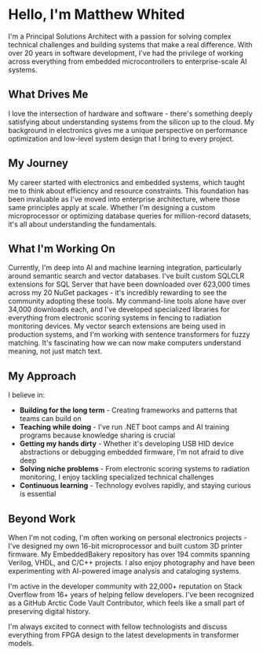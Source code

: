 # Hello, I'm Matthew Whited

I'm a Principal Solutions Architect with a passion for solving complex technical challenges and building systems that make a real difference. With over 20 years in software development, I've had the privilege of working across everything from embedded microcontrollers to enterprise-scale AI systems.

## What Drives Me

I love the intersection of hardware and software - there's something deeply satisfying about understanding systems from the silicon up to the cloud. My background in electronics gives me a unique perspective on performance optimization and low-level system design that I bring to every project.

## My Journey

My career started with electronics and embedded systems, which taught me to think about efficiency and resource constraints. This foundation has been invaluable as I've moved into enterprise architecture, where those same principles apply at scale. Whether I'm designing a custom microprocessor or optimizing database queries for million-record datasets, it's all about understanding the fundamentals.

## What I'm Working On

Currently, I'm deep into AI and machine learning integration, particularly around semantic search and vector databases. I've built custom SQLCLR extensions for SQL Server that have been downloaded over 623,000 times across my 20 NuGet packages - it's incredibly rewarding to see the community adopting these tools. My command-line tools alone have over 34,000 downloads each, and I've developed specialized libraries for everything from electronic scoring systems in fencing to radiation monitoring devices. My vector search extensions are being used in production systems, and I'm working with sentence transformers for fuzzy matching. It's fascinating how we can now make computers understand meaning, not just match text.

## My Approach

I believe in:
- **Building for the long term** - Creating frameworks and patterns that teams can build on
- **Teaching while doing** - I've run .NET boot camps and AI training programs because knowledge sharing is crucial
- **Getting my hands dirty** - Whether it's developing USB HID device abstractions or debugging embedded firmware, I'm not afraid to dive deep
- **Solving niche problems** - From electronic scoring systems to radiation monitoring, I enjoy tackling specialized technical challenges
- **Continuous learning** - Technology evolves rapidly, and staying curious is essential

## Beyond Work

When I'm not coding, I'm often working on personal electronics projects - I've designed my own 16-bit microprocessor and built custom 3D printer firmware. My EmbeddedBakery repository has over 194 commits spanning Verilog, VHDL, and C/C++ projects. I also enjoy photography and have been experimenting with AI-powered image analysis and cataloging systems.

I'm active in the developer community with 22,000+ reputation on Stack Overflow from 16+ years of helping fellow developers. I've been recognized as a GitHub Arctic Code Vault Contributor, which feels like a small part of preserving digital history.

I'm always excited to connect with fellow technologists and discuss everything from FPGA design to the latest developments in transformer models.